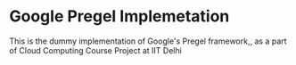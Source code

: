 # Google Pregel Implemetation
 This is the dummy implementation of Google's Pregel framework,, as a part of Cloud Computing Course Project at IIT Delhi
